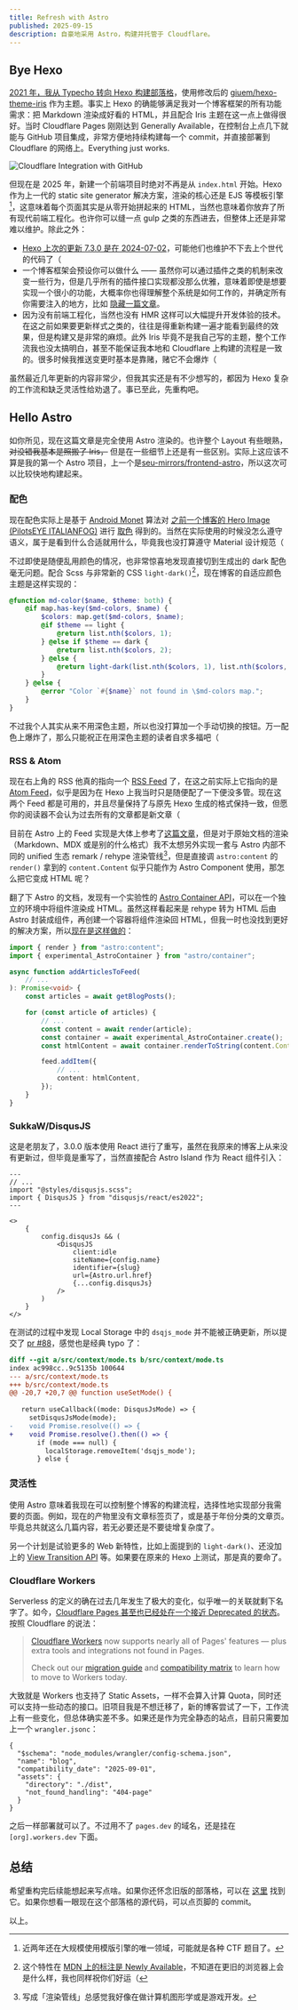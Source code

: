 ```yaml
---
title: Refresh with Astro
published: 2025-09-15
description: 自豪地采用 Astro，构建并托管于 Cloudflare。
---
```


## Bye Hexo

[2021 年，我从 Typecho 转向 Hexo 构建部落格](/archives/new-blog)，使用修改后的 [giuem/hexo-theme-iris](https://github.com/giuem/hexo-theme-iris) 作为主题。事实上 Hexo 的确能够满足我对一个博客框架的所有功能需求：把 Markdown 渲染成好看的 HTML，并且配合 Iris 主题在这一点上做得很好。当时 Cloudflare Pages 刚刚达到 Generally Available，在控制台上点几下就能与 GitHub 项目集成，非常方便地持续构建每一个 commit，并直接部署到 Cloudflare 的网络上。Everything just works.

![Cloudflare Integration with GitHub](https://i.dawnlab.me/50e06b3884da4c6c3e22dbbcd7c20941.png)

但现在是 2025 年，新建一个前端项目时绝对不再是从 `index.html` 开始。Hexo 作为上一代的 static site generator 解决方案，渲染的核心还是 EJS 等模板引擎[^template-engine]，这意味着每个页面其实是从零开始拼起来的 HTML，当然也意味着你放弃了所有现代前端工程化。也许你可以缝一点 gulp 之类的东西进去，但整体上还是非常难以维护。除此之外：

- [Hexo 上次的更新 7.3.0 是在 2024-07-02](https://github.com/hexojs/hexo/releases/tag/v7.3.0)，可能他们也维护不下去上个世代的代码了（
- 一个博客框架会预设你可以做什么 —— 虽然你可以通过插件之类的机制来改变一些行为，但是几乎所有的插件接口实现都没那么优雅，意味着即使是想要实现一个很小的功能，大概率你也得理解整个系统是如何工作的，并确定所有你需要注入的地方，比如 [隐藏一篇文章](https://prinsss.github.io/hexo-plugin-to-make-posts-sage-unlisted/)。
- 因为没有前端工程化，当然也没有 HMR 这样可以大幅提升开发体验的技术。在这之前如果要更新样式之类的，往往是得重新构建一遍才能看到最终的效果，但是构建又是非常的麻烦。此外 Iris 毕竟不是我自己写的主题，整个工作流我也没太搞明白，甚至不能保证我本地和 Cloudflare 上构建的流程是一致的。很多时候我推送变更时基本是靠赌，赌它不会爆炸（

[^template-engine]: 近两年还在大规模使用模版引擎的唯一领域，可能就是各种 CTF 题目了。

虽然最近几年更新的内容非常少，但我其实还是有不少想写的，都因为 Hexo 复杂的工作流和缺乏灵活性给劝退了。事已至此，先重构吧。

## Hello Astro

如你所见，现在这篇文章是完全使用 Astro 渲染的。也许整个 Layout 有些眼熟，~~对没错我基本是照搬了 Iris，~~ 但是在一些细节上还是有一些区别。实际上这应该不算是我的第一个 Astro 项目，上一个是[seu-mirrors/frontend-astro](https://github.com/seu-mirrors/frontend-astro)，所以这次可以比较快地构建起来。

### 配色

现在配色实际上是基于 [Android Monet](https://siddroid.com/post/android/chasing-monet-inside-the-android-framework/) 算法对 [之前一个博客的 Hero Image (PilotsEYE ITALIANFOG)](https://pilotseye.tv/wp-content/gallery/italianfog/pilotseye_italianfog_2560.jpg) 进行 [取色](https://material-foundation.github.io/material-theme-builder/) 得到的。当然在实际使用的时候没怎么遵守语义，属于是看到什么合适就用什么，毕竟我也没打算遵守 Material 设计规范（

不过即使是随便乱用颜色的情况，也非常惊喜地发现直接切到生成出的 dark 配色毫无问题。配合 Scss 与非常新的 CSS `light-dark()`[^light-dark]，现在博客的自适应颜色主题是这样实现的：

[^light-dark]: 这个特性在 [MDN 上的标注是 Newly Available](https://developer.mozilla.org/en-US/docs/Web/CSS/color_value/light-dark#browser_compatibility)，不知道在更旧的浏览器上会是什么样，我也同样祝你们好运（

```scss
@function md-color($name, $theme: both) {
    @if map.has-key($md-colors, $name) {
        $colors: map.get($md-colors, $name);
        @if $theme == light {
            @return list.nth($colors, 1);
        } @else if $theme == dark {
            @return list.nth($colors, 2);
        } @else {
            @return light-dark(list.nth($colors, 1), list.nth($colors, 2));
        }
    } @else {
        @error "Color `#{$name}` not found in \$md-colors map.";
    }
}
```

不过我个人其实从来不用深色主题，所以也没打算加一个手动切换的按钮。万一配色上爆炸了，那么只能祝正在用深色主题的读者自求多福吧（

### RSS & Atom

现在右上角的 RSS 他真的指向一个 [RSS Feed](/rss.xml) 了，在这之前实际上它指向的是 [Atom Feed](/atom.xml)，似乎是因为在 Hexo 上我当时只是随便配了一下便没多管。现在这两个 Feed 都是可用的，并且尽量保持了与原先 Hexo 生成的格式保持一致，但愿你的阅读器不会认为过去所有的文章都是新文章（

目前在 Astro 上的 Feed 实现是大体上参考了[这篇文章](https://gsong.dev/articles/astro-feed-unified/)，但是对于原始文档的渲染（Markdown、MDX 或是别的什么格式）我不太想另外实现一套与 Astro 内部不同的 unified 生态 remark / rehype 渲染管线[^pipeline]，但是直接调 `astro:content` 的 `render()` 拿到的 `content.Content` 似乎只能作为 Astro Component 使用，那怎么把它变成 HTML 呢？

翻了下 Astro 的文档，发现有一个实验性的 [Astro Container API](https://docs.astro.build/en/reference/container-reference/)，可以在一个独立的环境中将组件渲染成 HTML。虽然这样看起来是 rehype 转为 HTML 后由 Astro 封装成组件，再创建一个容器将组件渲染回 HTML，但我一时也没找到更好的解决方案，所以[现在是这样做的](https://github.com/idawnlight/blog-astro/blob/220f29a541ad6b1d88c37490ccb6ae61ae5ba0ce/src/lib/feeds.ts#L40-L64)：

```typescript
import { render } from "astro:content";
import { experimental_AstroContainer } from "astro/container";

async function addArticlesToFeed(
    // ...
): Promise<void> {
    const articles = await getBlogPosts();

    for (const article of articles) {
        // ...
        const content = await render(article);
        const container = await experimental_AstroContainer.create();
        const htmlContent = await container.renderToString(content.Content);

        feed.addItem({
            // ...
            content: htmlContent,
        });
    }
}
```

[^pipeline]: 写成「渲染管线」总感觉我好像在做计算机图形学或是游戏开发。

### SukkaW/DisqusJS

这是老朋友了，3.0.0 版本使用 React 进行了重写，虽然在我原来的博客上从来没有更新过，但毕竟是重写了，当然直接配合 Astro Island 作为 React 组件引入：

```astro
---
// ...
import "@styles/disqusjs.scss";
import { DisqusJS } from "disqusjs/react/es2022";
---

<>
    {
        config.disqusJs && (
            <DisqusJS
                client:idle
                siteName={config.name}
                identifier={slug}
                url={Astro.url.href}
                {...config.disqusJs}
            />
        )
    }
</>
```

在测试的过程中发现 Local Storage 中的 `dsqjs_mode` 并不能被正确更新，所以提交了 [pr #88](https://github.com/SukkaW/DisqusJS/pull/88)，感觉也是经典 typo 了：

```diff
diff --git a/src/context/mode.ts b/src/context/mode.ts
index ac998cc..9c5135b 100644
--- a/src/context/mode.ts
+++ b/src/context/mode.ts
@@ -20,7 +20,7 @@ function useSetMode() {
 
   return useCallback((mode: DisqusJsMode) => {
     setDisqusJsMode(mode);
-    void Promise.resolve(() => {
+    void Promise.resolve().then(() => {
       if (mode === null) {
         localStorage.removeItem('dsqjs_mode');
       } else {
```

### 灵活性

使用 Astro 意味着我现在可以控制整个博客的构建流程，选择性地实现部分我需要的页面。例如，现在的产物里没有文章标签页了，或是基于年份分类的文章页。毕竟总共就这么几篇内容，若无必要还是不要徒增复杂度了。

另一个计划是试验更多的 Web 新特性，比如上面提到的 `light-dark()`、还没加上的 [View Transition API](https://developer.mozilla.org/en-US/docs/Web/API/View_Transition_API) 等。如果要在原来的 Hexo 上测试，那是真的要命了。

### Cloudflare Workers

Serverless 的定义的确在过去几年发生了极大的变化，似乎唯一的关联就剩下名字了。如今，[Cloudflare Pages 甚至也已经处在一个接近 Deprecated 的状态](https://developers.cloudflare.com/workers/static-assets/migration-guides/migrate-from-pages/)。按照 Cloudflare 的说法：

> [Cloudflare Workers](https://developers.cloudflare.com/workers/static-assets/) now supports nearly all of Pages' features — plus extra tools and integrations not found in Pages.
> 
> Check out our [migration guide](https://developers.cloudflare.com/workers/static-assets/migrate-from-pages/) and [compatibility matrix](https://developers.cloudflare.com/workers/static-assets/migrate-from-pages/#compatibility-matrix) to learn how to move to Workers today.

大致就是 Workers 也支持了 Static Assets，一样不会算入计算 Quota，同时还可以支持一些动态的接口。旧项目我是不想迁移了，新的博客尝试了一下，工作流上有一些变化，但总体确实差不多。如果还是作为完全静态的站点，目前只需要加上一个 `wrangler.jsonc`：

```jsonc
{
  "$schema": "node_modules/wrangler/config-schema.json",
  "name": "blog",
  "compatibility_date": "2025-09-01",
  "assets": {
    "directory": "./dist",
    "not_found_handling": "404-page"
  }
}
```

之后一样部署就可以了。不过用不了 `pages.dev` 的域名，还是挂在 `[org].workers.dev` 下面。

## 总结

希望重构完后续能想起来写点啥。如果你还怀念旧版的部落格，可以在 [这里](https://dawn-blog.pages.dev/) 找到它。如果你想看一眼现在这个部落格的源代码，可以点页脚的 commit。

以上。